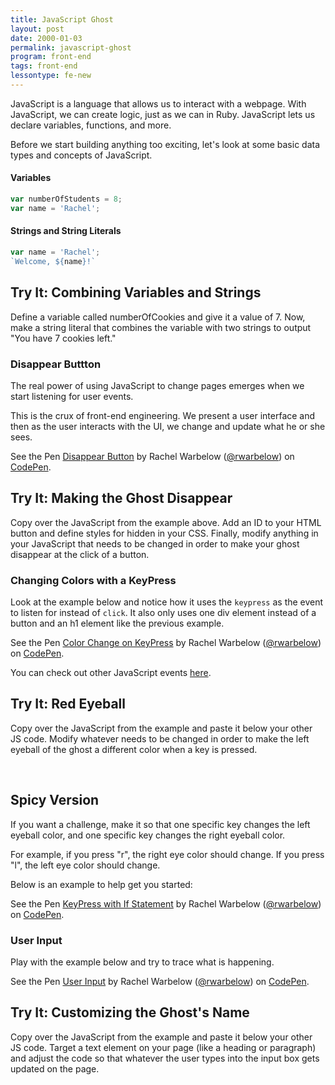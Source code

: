```yaml
---
title: JavaScript Ghost
layout: post
date: 2000-01-03
permalink: javascript-ghost
program: front-end
tags: front-end
lessontype: fe-new
---
```


JavaScript is a language that allows us to interact with a webpage. With JavaScript, we can create logic, just as we can in Ruby. JavaScript lets us declare variables, functions, and more.

Before we start building anything too exciting, let's look at some basic data types and concepts of JavaScript.

#### Variables 

```js
var numberOfStudents = 8;
var name = 'Rachel';
```

#### Strings and String Literals

```js
var name = 'Rachel';
`Welcome, ${name}!`
```

<div class="try-it">
<h2>Try It: Combining Variables and Strings</h2>

<p>Define a variable called numberOfCookies and give it a value of 7. Now, make a string literal that combines the variable with two strings to output "You have 7 cookies left."</p>
</div>  

### Disappear Buttton

The real power of using JavaScript to change pages emerges when we start listening for user events.

This is the crux of front-end engineering. We present a user interface and then as the user interacts with the UI, we change and update what he or she sees.

<p data-height="276" data-theme-id="0" data-slug-hash="oaVwrQ" data-default-tab="js,result" data-user="rwarbelow" data-pen-title="Disappear Button" class="codepen">See the Pen <a href="https://codepen.io/rwarbelow/pen/oaVwrQ/">Disappear Button</a> by Rachel Warbelow (<a href="https://codepen.io/rwarbelow">@rwarbelow</a>) on <a href="https://codepen.io">CodePen</a>.</p>
<script async src="https://static.codepen.io/assets/embed/ei.js"></script>

<div class="try-it">
<h2>Try It: Making the Ghost Disappear</h2>

<p>Copy over the JavaScript from the example above. Add an ID to your HTML button and define styles for hidden in your CSS. Finally, modify anything in your JavaScript that needs to be changed in order to make your ghost disappear at the click of a button.</p>
</div>  

### Changing Colors with a KeyPress

Look at the example below and notice how it uses the `keypress` as the event to listen for instead of `click`. It also only uses one div element instead of a button and an h1 element like the previous example. 

<p data-height="265" data-theme-id="0" data-slug-hash="ZVOOEW" data-default-tab="js,result" data-user="rwarbelow" data-pen-title="Color Change on KeyPress" class="codepen">See the Pen <a href="https://codepen.io/rwarbelow/pen/ZVOOEW/">Color Change on KeyPress</a> by Rachel Warbelow (<a href="https://codepen.io/rwarbelow">@rwarbelow</a>) on <a href="https://codepen.io">CodePen</a>.</p>
<script async src="https://static.codepen.io/assets/embed/ei.js"></script>

You can check out other JavaScript events [here](https://developer.mozilla.org/en-US/docs/Web/Events). 

<div class="try-it">
<h2>Try It: Red Eyeball</h2>

<p>Copy over the JavaScript from the example and paste it below your other JS code. Modify whatever needs to be changed in order to make the left eyeball of the ghost a different color when a key is pressed.</p>
</div>  
<br>
<div class="try-it">
<h2>Spicy Version</h2>

<p>If you want a challenge, make it so that one specific key changes the left eyeball color, and one specific key changes the right eyeball color.</p>

<p>For example, if you press "r", the right eye color should change. If you press "l", the left eye color should change.</p>

<p>Below is an example to help get you started: </p>
</div>

<p data-height="265" data-theme-id="0" data-slug-hash="maEEez" data-default-tab="js,result" data-user="rwarbelow" data-pen-title="KeyPress with If Statement" class="codepen">See the Pen <a href="https://codepen.io/rwarbelow/pen/maEEez/">KeyPress with If Statement</a> by Rachel Warbelow (<a href="https://codepen.io/rwarbelow">@rwarbelow</a>) on <a href="https://codepen.io">CodePen</a>.</p>
<script async src="https://static.codepen.io/assets/embed/ei.js"></script>

### User Input

Play with the example below and try to trace what is happening. 

<p data-height="277" data-theme-id="0" data-slug-hash="dgrzWB" data-default-tab="js,result" data-user="rwarbelow" data-pen-title="User Input" class="codepen">See the Pen <a href="https://codepen.io/rwarbelow/pen/dgrzWB/">User Input</a> by Rachel Warbelow (<a href="https://codepen.io/rwarbelow">@rwarbelow</a>) on <a href="https://codepen.io">CodePen</a>.</p>
<script async src="https://static.codepen.io/assets/embed/ei.js"></script>

<div class="try-it">
<h2>Try It: Customizing the Ghost's Name</h2>

<p>Copy over the JavaScript from the example and paste it below your other JS code. Target a text element on your page (like a heading or paragraph) and adjust the code so that whatever the user types into the input box gets updated on the page.</p>
</div>  
